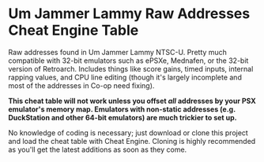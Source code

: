 # Um Jammer Lammy Raw Addresses Cheat Engine Table
Raw addresses found in Um Jammer Lammy NTSC-U. Pretty much compatible with 32-bit emulators such as ePSXe, Mednafen, or the 32-bit version of Retroarch.
Includes things like score gains, timed inputs, internal rapping values, and CPU line editing (though it's largely incomplete and most of the addresses in Co-op need fixing). <p>
**This cheat table will not work unless you offset _all_ addresses by your PSX emulator's memory map. Emulators with non-static addresses (e.g. DuckStation and other 64-bit emulators) are much trickier to set up.** <p>
No knowledge of coding is necessary; just download or clone this project and load the cheat table with Cheat Engine. Cloning is highly recommended as you'll get the latest additions as soon as they come.<p>
